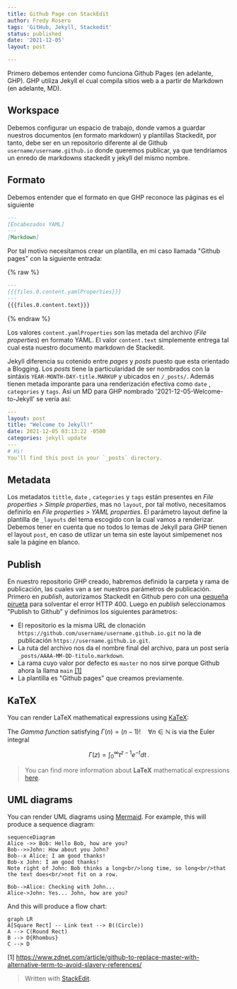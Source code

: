 ```yaml
---
title: Github Page con StackEdit
author: Fredy Rosero
tags: 'GitHub, Jekyll, Stackedit'
status: published
date: '2021-12-05'
layout: post

---
```

Primero debemos entender como funciona Github Pages (en adelante, GHP). GHP utiliza Jekyll el cual compila sitios web a a partir de Markdown (en adelante, MD).

## Workspace
Debemos configurar un espacio de trabajo, donde vamos a guardar nuestros documentos (en formato markdown) y plantillas Stackedit, por tanto, debe ser en un repositorio diferente al de Github `username/username.github.io` donde queremos publicar, ya que tendríamos un enredo de markdowns stackedit y jekyll del mismo nombre.
## Formato
Debemos entender que el formato en que GHP reconoce las páginas es el siguiente
```markdown
---
[Encabezados YAML]
---
[Markdown]
``` 
Por tal motivo necesitamos crear un plantilla, en mi caso llamada "Github pages" con la siguiente entrada:

{% raw  %}
```markdown
---  
{{{files.0.content.yamlProperties}}}  
---  
{{{files.0.content.text}}}
```
{% endraw %}

Los valores `content.yamlProperties` son las metada del archivo (*File properties*) en formato YAML. El valor `content.text` simplemente entrega tal cual esta nuestro documento markdown de Stackedit.

Jekyll diferencia su cotenido entre *pages* y *posts* puesto que esta orientado a Blogging. Los *posts* tiene la particularidad de ser nombrados con la sintáxis `YEAR-MONTH-DAY-title.MARKUP` y ubicados en `/_posts/`. Además tienen metada imporante para una renderización efectiva como `date` , `categories` y `tags`.  Así un MD para GHP nombrado '2021-12-05-Welcome-to-Jekyll' se vería así:
```yaml
---
layout: post
title: "Welcome to Jekyll!"
date: 2021-12-05 03:13:22 -0500
categories: jekyll update
---
# Hi!
You’ll find this post in your `_posts` directory.
```
## Metadata
Los metadatos `tittle`, `date` , `categories` y `tags` están presentes en *File properties > Simple properties*, mas no `layout`, por tal motivo, necesitamos definirlo en *File properties > YAML properties*. El parámetro layout define la plantilla de `_layouts` del tema escogido con la cual vamos a renderizar. Debemos tener en cuenta que no todos lo temas de Jekyll para GHP tienen el layout `post`, en caso de utlizar un tema sin este layout simlpemenet nos sale la págine en blanco.

## Publish
En nuestro repositorio GHP creado, habremos definido la carpeta y rama de publicación, las cuales van a ser nuestros parámetros de publicación. Primero  en *publish*, autorizamos Stackedit en Github pero con una [pequeña pirueta](https://github.com/benweet/stackedit/issues/1755#issuecomment-918949789) para solventar el error HTTP 400. Luego en *publish* seleccionamos "Publish to Github" y definimos los siguientes parámetros:
 * El repositorio es la misma URL de clonación `https://github.com/username/username.github.io.git` no la de publicación `https://username.github.io.git`.
 * La ruta del archivo nos da el nombre final del archivo, para un post sería `_posts/AAAA-MM-DD-titulo.markdown`.
 * La rama cuyo valor por defecto es `master` no nos sirve porque Github ahora la llama `main` [[1]](#1)
 * La plantilla es "Github pages" que creamos previamente. 

## KaTeX

You can render LaTeX mathematical expressions using [KaTeX](https://khan.github.io/KaTeX/):

The *Gamma function* satisfying $\Gamma(n) = (n-1)!\quad\forall n\in\mathbb N$ is via the Euler integral

$$
\Gamma(z) = \int_0^\infty t^{z-1}e^{-t}dt\,.
$$

> You can find more information about **LaTeX** mathematical expressions [here](http://meta.math.stackexchange.com/questions/5020/mathjax-basic-tutorial-and-quick-reference).


## UML diagrams

You can render UML diagrams using [Mermaid](https://mermaidjs.github.io/). For example, this will produce a sequence diagram:

```mermaid
sequenceDiagram
Alice ->> Bob: Hello Bob, how are you?
Bob-->>John: How about you John?
Bob--x Alice: I am good thanks!
Bob-x John: I am good thanks!
Note right of John: Bob thinks a long<br/>long time, so long<br/>that the text does<br/>not fit on a row.

Bob-->Alice: Checking with John...
Alice->John: Yes... John, how are you?
```

And this will produce a flow chart:

```mermaid
graph LR
A[Square Rect] -- Link text --> B((Circle))
A --> C(Round Rect)
B --> D{Rhombus}
C --> D
```
<a name="1">[1]<a/> https://www.zdnet.com/article/github-to-replace-master-with-alternative-term-to-avoid-slavery-references/
> Written with [StackEdit](https://stackedit.io/).

